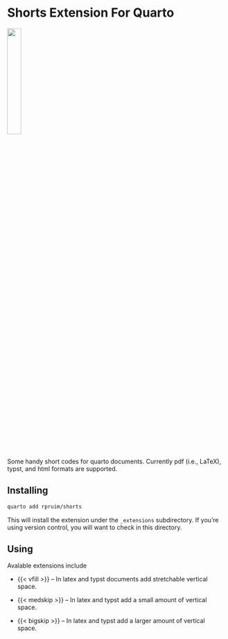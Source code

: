 

# Shorts Extension For Quarto

<img src="shorts-hex.png" style="width:25.0%" />

Some handy short codes for quarto documents. Currently pdf (i.e.,
LaTeX), typst, and html formats are supported.

## Installing

``` bash
quarto add rpruim/shorts
```

This will install the extension under the `_extensions` subdirectory. If
you’re using version control, you will want to check in this directory.

## Using

Avalable extensions include

- {{< vfill >}} – In latex and typst documents add stretchable
  vertical space.

- {{< medskip >}} – In latex and typst add a small amount of vertical
  space.

- {{< bigskip >}} – In latex and typst add a larger amount of vertical
  space.
